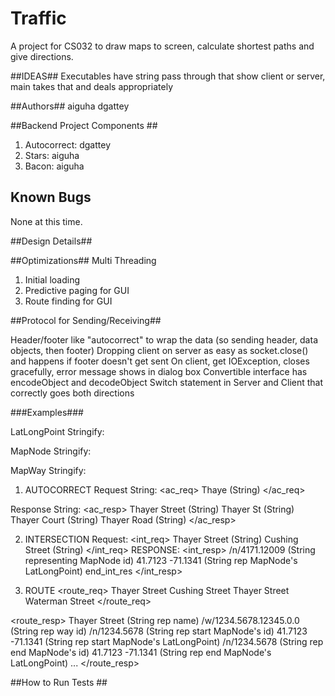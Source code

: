 Traffic
====

A project for CS032 to draw maps to screen, calculate shortest paths and give directions.

##IDEAS##
Executables have string pass through that show client or server, main takes that and deals appropriately

##Authors##
aiguha
dgattey

##Backend Project Components ##
1. Autocorrect: dgattey
2. Stars: aiguha
3. Bacon: aiguha


## Known Bugs ##
None at this time.

##Design Details##


##Optimizations##
Multi Threading
1. Initial loading
2. Predictive paging for GUI
3. Route finding for GUI

##Protocol for Sending/Receiving##

Header/footer like "autocorrect" to wrap the data (so sending header, data objects, then footer)
Dropping client on server as easy as socket.close() and happens if footer doesn't get sent
On client, get IOException, closes gracefully, error message shows in dialog box
Convertible interface has encodeObject and decodeObject
Switch statement in Server and Client that correctly goes both directions

###Examples###

LatLongPoint Stringify:
<String rep Latitude> <String rep Longitude>

MapNode Stringify:
<String representing id>
<LatLongPoint stringify>

MapWay Stringify:
<String rep name>
<String rep id>
<start MapNode stringify>
<end MapNode stringify>

1. AUTOCORRECT
Request String:
<ac_req>
Thaye (String)
</ac_req>

Response String:
<ac_resp>
Thayer Street (String)
Thayer St (String)
Thayer Court (String)
Thayer Road (String)
</ac_resp>


2. INTERSECTION
Request:
<int_req>
Thayer Street (String)
Cushing Street (String)
</int_req>
RESPONSE:
<int_resp>
/n/4171.12009 (String representing MapNode id)
41.7123 -71.1341 (String rep MapNode's LatLongPoint)
end_int_res
</int_resp>

3. ROUTE
<route_req>
Thayer Street
Cushing Street
Thayer Street
Waterman Street
</route_req>

<route_resp>
Thayer Street (String rep name)
/w/1234.5678.12345.0.0 (String rep way id)
/n/1234.5678 (String rep start MapNode's id)
41.7123 -71.1341 (String rep start MapNode's LatLongPoint)
/n/1234.5678 (String rep end MapNode's id)
41.7123 -71.1341 (String rep end MapNode's LatLongPoint)
...
</route_resp>





##How to Run Tests ##


